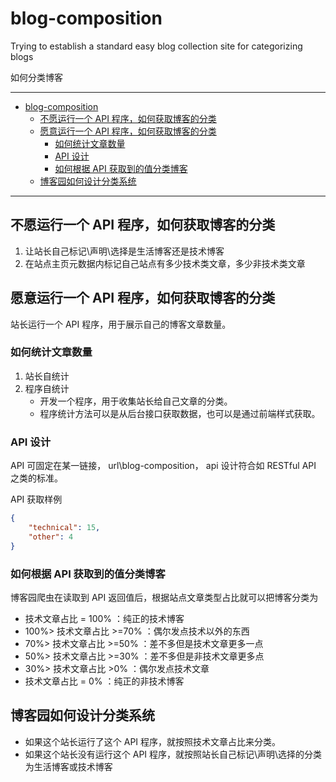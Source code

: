 # blog-composition

Trying to establish a standard easy blog collection site for categorizing blogs

如何分类博客

---

- [blog-composition](#blog-composition)
  - [不愿运行一个 API 程序，如何获取博客的分类](#不愿运行一个-api-程序如何获取博客的分类)
  - [愿意运行一个 API 程序，如何获取博客的分类](#愿意运行一个-api-程序如何获取博客的分类)
    - [如何统计文章数量](#如何统计文章数量)
    - [API 设计](#api-设计)
    - [如何根据 API 获取到的值分类博客](#如何根据-api-获取到的值分类博客)
  - [博客园如何设计分类系统](#博客园如何设计分类系统)

---

## 不愿运行一个 API 程序，如何获取博客的分类

1. 让站长自己标记\声明\选择是生活博客还是技术博客
2. 在站点主页元数据内标记自己站点有多少技术类文章，多少非技术类文章

## 愿意运行一个 API 程序，如何获取博客的分类

站长运行一个 API 程序，用于展示自己的博客文章数量。

### 如何统计文章数量

1. 站长自统计
2. 程序自统计
   - 开发一个程序，用于收集站长给自己文章的分类。
   - 程序统计方法可以是从后台接口获取数据，也可以是通过前端样式获取。

### API 设计

API 可固定在某一链接， url\blog-composition， api 设计符合如 RESTful API 之类的标准。

API 获取样例

```json
{
    "technical": 15,
    "other": 4
}
```

### 如何根据 API 获取到的值分类博客

博客园爬虫在读取到 API 返回值后，根据站点文章类型占比就可以把博客分类为

- 技术文章占比 = 100% ：纯正的技术博客
- 100%> 技术文章占比 >=70% ：偶尔发点技术以外的东西
- 70%> 技术文章占比 >=50% ：差不多但是技术文章更多一点
- 50%> 技术文章占比 >=30% ：差不多但是非技术文章更多点
- 30%> 技术文章占比 >0% ：偶尔发点技术文章
- 技术文章占比 = 0% ：纯正的非技术博客

## 博客园如何设计分类系统

- 如果这个站长运行了这个 API 程序，就按照技术文章占比来分类。
- 如果这个站长没有运行这个 API 程序，就按照站长自己标记\声明\选择的分类为生活博客或技术博客
